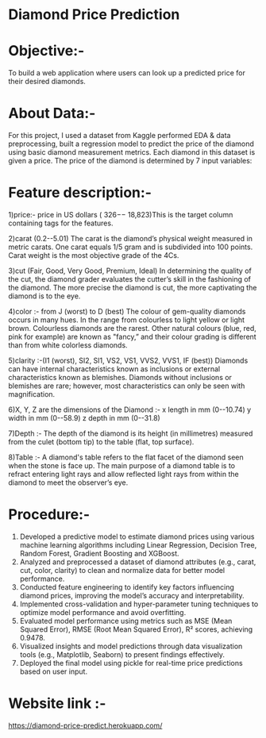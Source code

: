 # Diamond Price Prediction

# Objective:-
To build a web application where users can look up a predicted price for their desired diamonds.

# About Data:-
For this project, I used a dataset from Kaggle performed EDA & data preprocessing, built a regression model to predict the price of the diamond using basic diamond measurement metrics. Each diamond in this dataset is given a price. The price of the diamond is determined by 7 input variables:

# Feature description:-
1)price:- price in US dollars ( 326−− 18,823)This is the target column containing tags for the features.

2)carat (0.2--5.01) The carat is the diamond’s physical weight measured in metric carats. One carat equals 1/5 gram and is subdivided into 100 points. Carat weight is the most objective grade of the 4Cs.

3)cut (Fair, Good, Very Good, Premium, Ideal) In determining the quality of the cut, the diamond grader evaluates the cutter’s skill in the fashioning of the diamond. The more precise the diamond is cut, the more captivating the diamond is to the eye.

4)color :- from J (worst) to D (best) The colour of gem-quality diamonds occurs in many hues. In the range from colourless to light yellow or light brown. Colourless diamonds are the rarest. Other natural colours (blue, red, pink for example) are known as "fancy,” and their colour grading is different than from white colorless diamonds.

5)clarity :-(I1 (worst), SI2, SI1, VS2, VS1, VVS2, VVS1, IF (best)) Diamonds can have internal characteristics known as inclusions or external characteristics known as blemishes. Diamonds without inclusions or blemishes are rare; however, most characteristics can only be seen with magnification.

6)X, Y, Z are the dimensions of the Diamond :-
x length in mm (0--10.74)
y width in mm (0--58.9)
z depth in mm (0--31.8)

7)Depth :- The depth of the diamond is its height (in millimetres) measured from the culet (bottom tip) to the table (flat, top surface).

8)Table :- A diamond's table refers to the flat facet of the diamond seen when the stone is face up. The main purpose of a diamond table is to refract entering light rays and allow reflected light rays from within the diamond to meet the observer’s eye.

# Procedure:-
1)	Developed a predictive model to estimate diamond prices using various machine learning algorithms including Linear Regression, Decision Tree, Random Forest, Gradient Boosting and XGBoost.
2)	Analyzed and preprocessed a dataset of diamond attributes (e.g., carat, cut, color, clarity) to clean and normalize data for better model performance.
3) Conducted feature engineering to identify key factors influencing diamond prices, improving the model’s accuracy and interpretability.
4)	Implemented cross-validation and hyper-parameter tuning techniques to optimize model performance and avoid overfitting.
5)	Evaluated model performance using metrics such as MSE (Mean Squared Error), RMSE (Root Mean Squared Error), R² scores, achieving 0.9478.
6)	Visualized insights and model predictions through data visualization tools (e.g., Matplotlib, Seaborn) to present findings effectively.
7)	Deployed the final model using pickle for real-time price predictions based on user input.



# Website link :-
https://diamond-price-predict.herokuapp.com/
